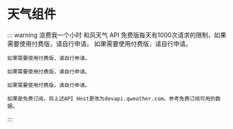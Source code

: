 # 天气组件
::: warning 浪费我一个小时 
    和风天气 API 免费版每天有1000次请求的限制，如果需要使用付费版，请自行申请。
    如果需要使用付费版，请自行申请。
    
    如果需要使用付费版，请自行申请。
    
    如果需要使用付费版，请自行申请。
    
    如果需要使用付费版，请自行申请。

    如果是免费订阅，将上述API Host更改为devapi.qweather.com。参考免费订阅可用的数据。
:::
<script setup>
    import axios from 'axios'
    import weather from '../../pages/Components/message/weather.vue'
    import {ref } from "vue"
import {dayjs} from "element-plus"
    const temp = ref(null) // now temp
    const time  = ref(null) // now time
    const icon = ref(null) //icon
    
    const getnowWeather = async () => {
        try {
            let res = await axios.get('https://devapi.qweather.com/v7/weather/now?location=101010100&key=f842bed3886f405e8d9142755248e804')
            console.log(res);
            temp.value = res.data.now.temp
            time.value = dayjs().format('YYYY-MM-DD')
            icon.value = res.data.now.icon

        } catch (error) {
            console.warn(error)
        }
    }
    getnowWeather()
    

//         if (navigator.geolocation) {
//   navigator.geolocation.getCurrentPosition((position)=> {
//     console.log(position);
//     console.log(position.coords.latitude);
//     console.log(position.coords.longitude);
//     // axios.get(`https://api.map.baidu.com/reverse_geocoding/v3/?ak=8IBN1OxuUNKPpO3UHAcTxsyiqGutrecI&output=json&coordtype=wgs84ll&location=${latitude},${longitude}&callback=showPub`).then(res=>{
//     //     console.log(res);
//     // })
      
//   }, function(error) {
//     console.log(error.message);
//   });
// } else {
//   console.log("浏览器不支持地理定位功能");
// }


// mdn


var options = {
  enableHighAccuracy: true,
  timeout: 5000,
  maximumAge: 0,
};

function success(pos) {
  var crd = pos.coords;

  console.log("Your current position is:");
  console.log("Latitude : " + crd.latitude);
  console.log("Longitude: " + crd.longitude);
  console.log("More or less " + crd.accuracy + " meters.");
}

function error(err) {
  console.warn("ERROR(" + err.code + "): " + err.message);
}

navigator.geolocation.getCurrentPosition(success, error, options);
</script>

<br/>

<weather :temp="temp" :time="time" :icon="icon"/>

<br />
